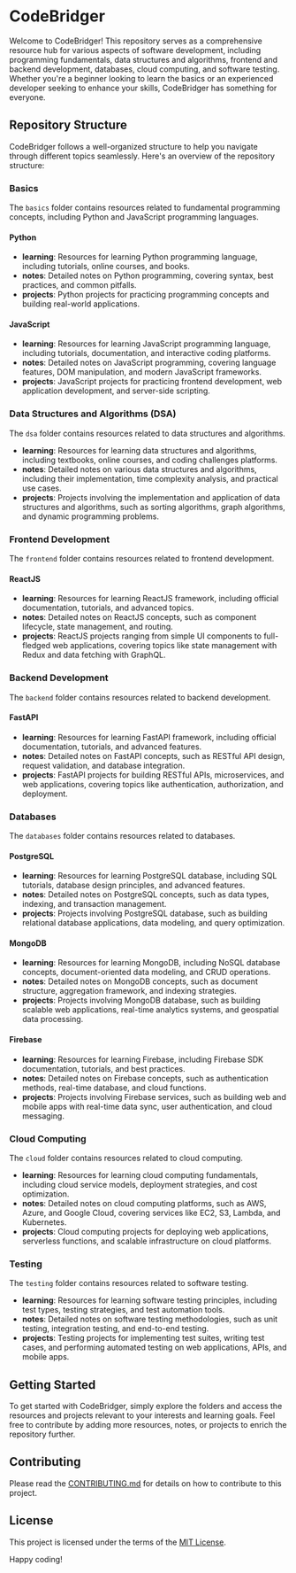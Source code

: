 # CodeBridger

Welcome to CodeBridger! This repository serves as a comprehensive resource hub for various aspects of software development, including programming fundamentals, data structures and algorithms, frontend and backend development, databases, cloud computing, and software testing. Whether you're a beginner looking to learn the basics or an experienced developer seeking to enhance your skills, CodeBridger has something for everyone.

## Repository Structure

CodeBridger follows a well-organized structure to help you navigate through different topics seamlessly. Here's an overview of the repository structure:

### Basics

The `basics` folder contains resources related to fundamental programming concepts, including Python and JavaScript programming languages.

#### Python

- **learning**: Resources for learning Python programming language, including tutorials, online courses, and books.
- **notes**: Detailed notes on Python programming, covering syntax, best practices, and common pitfalls.
- **projects**: Python projects for practicing programming concepts and building real-world applications.

#### JavaScript

- **learning**: Resources for learning JavaScript programming language, including tutorials, documentation, and interactive coding platforms.
- **notes**: Detailed notes on JavaScript programming, covering language features, DOM manipulation, and modern JavaScript frameworks.
- **projects**: JavaScript projects for practicing frontend development, web application development, and server-side scripting.

### Data Structures and Algorithms (DSA)

The `dsa` folder contains resources related to data structures and algorithms.

- **learning**: Resources for learning data structures and algorithms, including textbooks, online courses, and coding challenges platforms.
- **notes**: Detailed notes on various data structures and algorithms, including their implementation, time complexity analysis, and practical use cases.
- **projects**: Projects involving the implementation and application of data structures and algorithms, such as sorting algorithms, graph algorithms, and dynamic programming problems.

### Frontend Development

The `frontend` folder contains resources related to frontend development.

#### ReactJS

- **learning**: Resources for learning ReactJS framework, including official documentation, tutorials, and advanced topics.
- **notes**: Detailed notes on ReactJS concepts, such as component lifecycle, state management, and routing.
- **projects**: ReactJS projects ranging from simple UI components to full-fledged web applications, covering topics like state management with Redux and data fetching with GraphQL.

### Backend Development

The `backend` folder contains resources related to backend development.

#### FastAPI

- **learning**: Resources for learning FastAPI framework, including official documentation, tutorials, and advanced features.
- **notes**: Detailed notes on FastAPI concepts, such as RESTful API design, request validation, and database integration.
- **projects**: FastAPI projects for building RESTful APIs, microservices, and web applications, covering topics like authentication, authorization, and deployment.

### Databases

The `databases` folder contains resources related to databases.

#### PostgreSQL

- **learning**: Resources for learning PostgreSQL database, including SQL tutorials, database design principles, and advanced features.
- **notes**: Detailed notes on PostgreSQL concepts, such as data types, indexing, and transaction management.
- **projects**: Projects involving PostgreSQL database, such as building relational database applications, data modeling, and query optimization.

#### MongoDB

- **learning**: Resources for learning MongoDB, including NoSQL database concepts, document-oriented data modeling, and CRUD operations.
- **notes**: Detailed notes on MongoDB concepts, such as document structure, aggregation framework, and indexing strategies.
- **projects**: Projects involving MongoDB database, such as building scalable web applications, real-time analytics systems, and geospatial data processing.

#### Firebase

- **learning**: Resources for learning Firebase, including Firebase SDK documentation, tutorials, and best practices.
- **notes**: Detailed notes on Firebase concepts, such as authentication methods, real-time database, and cloud functions.
- **projects**: Projects involving Firebase services, such as building web and mobile apps with real-time data sync, user authentication, and cloud messaging.

### Cloud Computing

The `cloud` folder contains resources related to cloud computing.

- **learning**: Resources for learning cloud computing fundamentals, including cloud service models, deployment strategies, and cost optimization.
- **notes**: Detailed notes on cloud computing platforms, such as AWS, Azure, and Google Cloud, covering services like EC2, S3, Lambda, and Kubernetes.
- **projects**: Cloud computing projects for deploying web applications, serverless functions, and scalable infrastructure on cloud platforms.

### Testing

The `testing` folder contains resources related to software testing.

- **learning**: Resources for learning software testing principles, including test types, testing strategies, and test automation tools.
- **notes**: Detailed notes on software testing methodologies, such as unit testing, integration testing, and end-to-end testing.
- **projects**: Testing projects for implementing test suites, writing test cases, and performing automated testing on web applications, APIs, and mobile apps.

## Getting Started

To get started with CodeBridger, simply explore the folders and access the resources and projects relevant to your interests and learning goals. Feel free to contribute by adding more resources, notes, or projects to enrich the repository further.

## Contributing

Please read the [CONTRIBUTING.md](./CONTRIBUTING.md) for details on how to contribute to this project.

## License

This project is licensed under the terms of the [MIT License](./LICENSE).

Happy coding!
